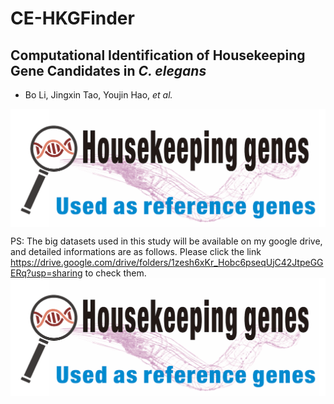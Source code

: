 
# CE-HKGFinder

## Computational Identification of Housekeeping Gene Candidates in *C. elegans*  

- Bo Li, Jingxin Tao, Youjin Hao, *et al.*

<img src = "Image/hkfinder.png" width = "800" align = "middle">

PS: The big datasets used in this study will be available on my google drive, and detailed informations are as follows. Please click the link 
<https://drive.google.com/drive/folders/1zesh6xKr_Hobc6pseqUjC42JtpeGGERq?usp=sharing> to check them. 
<img src = "Image/hkfinder.png" width = "800" align = "middle">